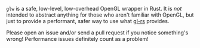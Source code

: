 `glw` is a safe, low-level, low-overhead OpenGL wrapper in Rust.
It is *not* intended to abstract anything for those who aren't familiar with OpenGL, but just to provide a performant, safer way to use what [gl-rs](https://github.com/bjz/gl-rs) provides.

Please open an issue and/or send a pull request if you notice something's wrong!
Performance issues definitely count as a problem!
